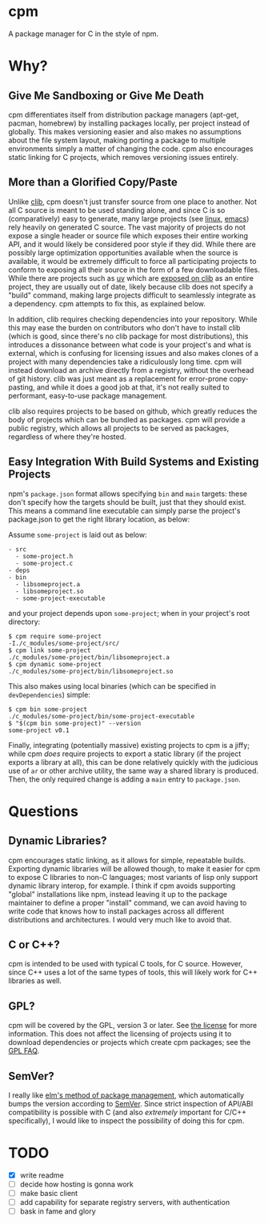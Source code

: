 cpm
===

A package manager for C in the style of npm.

# Why?

## Give Me Sandboxing or Give Me Death

cpm differentiates itself from distribution package managers (apt-get, pacman, homebrew) by installing packages locally, per project instead of globally. This makes versioning easier and also makes no assumptions about the file system layout, making porting a package to multiple environments simply a matter of changing the code. cpm also encourages static linking for C projects, which removes versioning issues entirely.

## More than a Glorified Copy/Paste

Unlike [clib](https://github.com/clibs/clib), cpm doesn't just transfer source from one place to another. Not all C source is meant to be used standing alone, and since C is so (comparatively) easy to generate, many large projects (see [linux](https://github.com/torvalds/linux), [emacs](https://github.com/emacs-mirror/emacs)) rely heavily on generated C source. The vast majority of projects do not expose a single header or source file which exposes their entire working API, and it would likely be considered poor style if they did. While there are possibly large optimization opportunities available when the source is available, it would be extremely difficult to force all participating projects to conform to exposing all their source in the form of a few downloadable files. While there are projects such as [uv](https://github.com/libuv/libuv) which are [exposed on clib](https://github.com/clibs/uv) as an entire project, they are usually out of date, likely because clib does not specify a "build" command, making large projects difficult to seamlessly integrate as a dependency. cpm attempts to fix this, as explained below.

In addition, clib requires checking dependencies into your repository. While this may ease the burden on contributors who don't have to install clib (which is good, since there's no clib package for most distributions), this introduces a dissonance between what code is your project's and what is external, which is confusing for licensing issues and also makes clones of a project with many dependencies take a ridiculously long time. cpm will instead download an archive directly from a registry, without the overhead of git history. clib was just meant as a replacement for error-prone copy-pasting, and while it does a good job at that, it's not really suited to performant, easy-to-use package management.

clib also requires projects to be based on github, which greatly reduces the body of projects which can be bundled as packages. cpm will provide a public registry, which allows all projects to be served as packages, regardless of where they're hosted.

## Easy Integration With Build Systems and Existing Projects

npm's `package.json` format allows specifying `bin` and `main` targets: these don't specify how the targets should be built, just that they should exist. This means a command line executable can simply parse the project's package.json to get the right library location, as below:

Assume `some-project` is laid out as below:
```
- src
  - some-project.h
  - some-project.c
- deps
- bin
  - libsomeproject.a
  - libsomeproject.so
  - some-project-executable
```

and your project depends upon `some-project`; when in your project's root directory:
```shell
$ cpm require some-project
-I./c_modules/some-project/src/
$ cpm link some-project
./c_modules/some-project/bin/libsomeproject.a
$ cpm dynamic some-project
./c_modules/some-project/bin/libsomeproject.so
```

This also makes using local binaries (which can be specified in `devDependencies`) simple:
```shell
$ cpm bin some-project
./c_modules/some-project/bin/some-project-executable
$ "$(cpm bin some-project)" --version
some-project v0.1
```

Finally, integrating (potentially massive) existing projects to cpm is a jiffy; while cpm *does* require projects to export a static library (if the project exports a library at all), this can be done relatively quickly with the judicious use of `ar` or other archive utility, the same way a shared library is produced. Then, the only required change is adding a `main` entry to `package.json`.

# Questions

## Dynamic Libraries?

cpm encourages static linking, as it allows for simple, repeatable builds. Exporting dynamic libraries will be allowed though, to make it easier for cpm to expose C libraries to non-C languages; most variants of lisp only support dynamic library interop, for example. I think if cpm avoids supporting "global" installations like npm, instead leaving it up to the package maintainer to define a proper "install" command, we can avoid having to write code that knows how to install packages across all different distributions and architectures. I would very much like to avoid that.

## C or C++?

cpm is intended to be used with typical C tools, for C source. However, since C++ uses a lot of the same types of tools, this will likely work for C++ libraries as well.

## GPL?

cpm will be covered by the GPL, version 3 or later. See [the license](GPL.md) for more information. This does not affect the licensing of projects using it to download dependencies or projects which create cpm packages; see the [GPL FAQ](https://www.gnu.org/licenses/gpl-faq.en.html#CanIUseGPLToolsForNF).

## SemVer?

I really like [elm's method of package management](https://github.com/elm-lang/elm-package#publishing-updates), which automatically bumps the version according to [SemVer](http://semver.org/). Since strict inspection of API/ABI compatibility is possible with C (and also *extremely* important for C/C++ specifically), I would like to inspect the possibility of doing this for cpm.

# TODO

- [x] write readme
- [ ] decide how hosting is gonna work
- [ ] make basic client
- [ ] add capability for separate registry servers, with authentication
- [ ] bask in fame and glory
